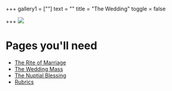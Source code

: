 +++
gallery1 = [""]
text = ""
title = "The Wedding"
toggle = false

+++
![](/uploads/IMG_0405-min.JPG)

# Pages you'll need

* [The Rite of Marriage](https://www.latinmasswedding.com/rite-of-marriage/) 
* [The Wedding Mass](https://www.latinmasswedding.com/wedding-mass/) 
* [The Nuptial Blessing](https://www.latinmasswedding.com/nuptial-blessing/) 
* [Rubrics](https://www.latinmasswedding.com/rubrics/) 
